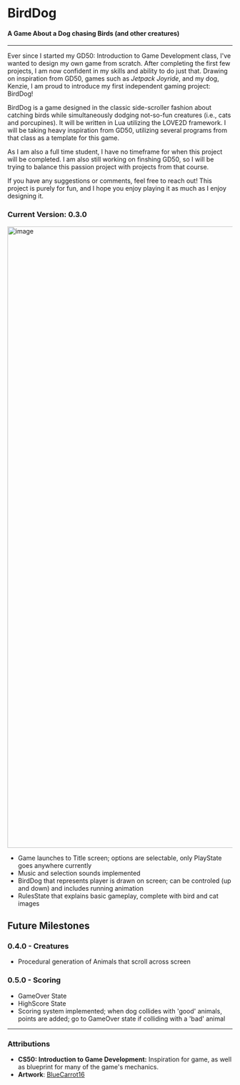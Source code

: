 # BirdDog
#### A Game About a Dog chasing Birds (and other creatures)
---
Ever since I started my GD50: Introduction to Game Development class, I've wanted to design my own game from scratch. After completing the first few projects, I am now confident in my skills and ability to do just that. Drawing on inspiration from GD50, games such as _Jetpack Joyride_, and my dog, Kenzie, I am proud to introduce my first independent gaming project: BirdDog!

BirdDog is a game designed in the classic side-scroller fashion about catching birds while simultaneously dodging not-so-fun creatures (i.e., cats and porcupines). It will be written in Lua utilizing the LOVE2D framework. I will be taking heavy inspiration from GD50, utilizing several programs from that class as a template for this game.

As I am also a full time student, I have no timeframe for when this project will be completed. I am also still working on finshing GD50, so I will be trying to balance this passion project with projects from that course.

If you have any suggestions or comments, feel free to reach out! This project is purely for fun, and I hope you enjoy playing it as much as I enjoy designing it.

### Current Version: 0.3.0
<img width="1392" alt="image" src="https://user-images.githubusercontent.com/66793403/191651425-e69a7752-5818-4fcb-a87d-92c60ea7610a.png">

* Game launches to Title screen; options are selectable, only PlayState goes anywhere currently
* Music and selection sounds implemented
* BirdDog that represents player is drawn on screen; can be controled (up and down) and includes running animation
* RulesState that explains basic gameplay, complete with bird and cat images

## Future Milestones

### 0.4.0 - Creatures
* Procedural generation of Animals that scroll across screen

### 0.5.0 - Scoring
* GameOver State
* HighScore State
* Scoring system implemented; when dog collides with 'good' animals, points are added; go to GameOver state if colliding with a 'bad' animal

---
### Attributions
* **CS50: Introduction to Game Development:** Inspiration for game, as well as blueprint for many of the game's mechanics.
* **Artwork**: [BlueCarrot16](https://opengameart.org/users/bluecarrot16)

